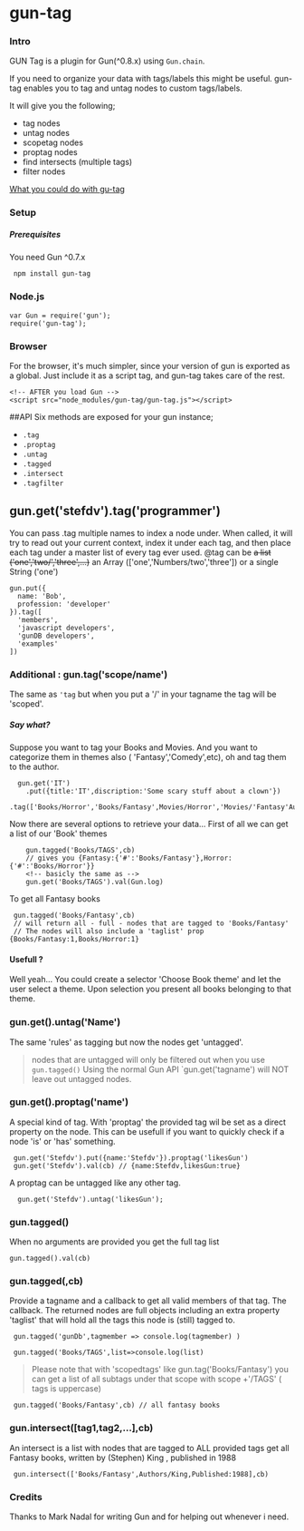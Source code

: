 # gun-tag

### Intro

GUN Tag is a plugin for Gun(^0.8.x) using `Gun.chain`. 

If you need to organize your data with tags/labels this might be useful. gun-tag enables you to tag and untag nodes to custom tags/labels.

It will give you the following;
* tag nodes 
* untag nodes
* scopetag nodes
* proptag nodes
* find intersects (multiple tags)
* filter nodes

[What you could do with gu-tag](./Polymer_Gun_electron-starter-Google-Chrome-7-7-2017-21_28_32.gif)

### Setup

##### Prerequisites
You need Gun ^0.7.x
```
 npm install gun-tag
```

### Node.js
```
var Gun = require('gun');
require('gun-tag');
```

### Browser
For the browser, it's much simpler, since your version of gun is exported as a global. Just include it as a script tag, and gun-tag takes care of the rest.
```
<!-- AFTER you load Gun -->
<script src="node_modules/gun-tag/gun-tag.js"></script>
```

##API
Six methods are exposed for your gun instance;
* `.tag`
* `.proptag`
* `.untag`
* `.tagged`
* `.intersect`
* `.tagfilter`

## gun.get('stefdv').tag('programmer')
You can pass .tag multiple names to index a node under. When called, it will try to read out your current context, index it under each tag, and then place each tag under a master list of every tag ever used. 
@tag can be ~~a list ('one','two/','three',...)~~ an Array (['one','Numbers/two','three']) or a single String ('one')

```
gun.put({
  name: 'Bob',
  profession: 'developer'
}).tag([
  'members',
  'javascript developers',
  'gunDB developers',
  'examples'
])
```

### Additional : gun.tag('scope/name')
The same as `'tag` but when you put a '/' in your tagname the tag will be 'scoped'. 
##### Say what?
Suppose you want to tag your Books and Movies. And you want to categorize them in themes also ( 'Fantasy','Comedy',etc), oh and tag them to the author.
```
  gun.get('IT')
    .put({title:'IT',discription:'Some scary stuff about a clown'})
    .tag(['Books/Horror','Books/Fantasy',Movies/Horror','Movies/'Fantasy'Authors/King','Fantasy/Book','Horror/Movie']);

```

Now there are several options to retrieve your data...
First of all we can get a list of our 'Book' themes
```
    gun.tagged('Books/TAGS',cb)  
    // gives you {Fantasy:{'#':'Books/Fantasy'},Horror:{'#':'Books/Horror'}}
    <!-- basicly the same as -->
    gun.get('Books/TAGS').val(Gun.log)

```

To get all Fantasy books

```
 gun.tagged('Books/Fantasy',cb)  
 // will return all - full - nodes that are tagged to 'Books/Fantasy'
 // The nodes will also include a 'taglist' prop {Books/Fantasy:1,Books/Horror:1}
```

#### Usefull ?
Well yeah... You could create a selector 'Choose Book theme' and let the user select a theme. Upon selection you present all books belonging to that theme. 

### gun.get().untag('Name')
The same 'rules' as tagging but now the nodes get 'untagged'.
> nodes that are untagged will only be filtered out when you use `gun.tagged()`
> Using the normal Gun API `gun.get('tagname') will NOT leave out untagged 
> nodes.  

### gun.get().proptag('name')
A special kind of tag. With 'proptag' the provided tag wil be set as a direct property on the node. This can be usefull if you want to quickly check if a node 'is' or 'has'  something.
```
 gun.get('Stefdv').put({name:'Stefdv'}).proptag('likesGun')
 gun.get('Stefdv').val(cb) // {name:Stefdv,likesGun:true}
```

A proptag can be untagged like any other tag.
```
  gun.get('Stefdv').untag('likesGun'); 
```

### gun.tagged()
When no arguments are provided you get the full tag list
```
gun.tagged().val(cb)
```

### gun.tagged(,cb)
Provide a tagname and a callback to get all valid members of that tag. The callback. The returned nodes are full objects including an extra property 'taglist' that will hold all the tags this node is (still) tagged to.
```
 gun.tagged('gunDb',tagmember => console.log(tagmember) )

 gun.tagged('Books/TAGS',list=>console.log(list)
```

> Please note that with 'scopedtags' like gun.tag('Books/Fantasy') you can get a list of all subtags under that scope with scope +'/TAGS' ( tags is uppercase)

```
 gun.tagged('Books/Fantasy',cb) // all fantasy books
```

### gun.intersect([tag1,tag2,...],cb)
An intersect is a list with nodes that are tagged to ALL provided tags
get all Fantasy books, written by (Stephen) King , published in 1988
```
 gun.intersect(['Books/Fantasy',Authors/King,Published:1988],cb)
```

### Credits
Thanks to Mark Nadal for writing Gun and for helping out whenever i need.

